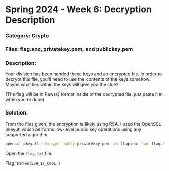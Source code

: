 # Spring 2024 - Week 6: Decryption Description

### Category: Crypto

### Files: flag.enc, privatekey.pem, and publickey.pem

### Description: 
Your division has been handed these keys and an encrypted file. In order to decrypt this file, you'll need to use the contents of the keys somehow. Maybe what lies within the keys will give you the clue? 

(The flag will be in Paws{} format inside of the decrypted file, just paste it in when you're done)

### Solution:
From the files given, the encryption is likely using RSA. I used the OpenSSL pkeyutl which performs low-level public key operations using any supported algorithm
```bash
openssl pkeyutl -decrypt -inkey privatekey.pem -in flag.enc -out flag.txt
```

Open the `flag.txt` file.

Flag is `Paws{55H_1s_C00L!}`
